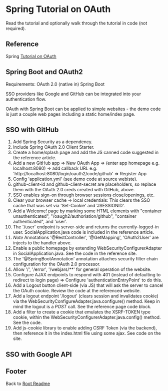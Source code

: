 # Spring Tutorial on OAuth

Read the tutorial and optionally walk through the tutorial in code (not required).

## Reference

Spring [Tutorial on OAuth](https://spring.io/guides/tutorials/spring-boot-oauth2/)

## Spring Boot and OAuth2

Requirements: OAuth 2.0 (native in) Spring Boot

SSO providers like Google and GitHub can be integrated into your authentication flow.

OAuth with Spring Boot can be applied to simple websites - the demo code is just a couple web pages including a static home/index page.

## SSO with GitHub

1. Add Spring Security as a dependency.
1. Include Spring OAuth 2.0 Client Starter.
1. Create a home/splash page and add the JS canned code suggested in the reference article.
1. Add a new GitHub app => New OAuth App => (enter app homepage e.g. localhost:8080) => add callback URL e.g. 'http://localhost:8080/login/oauth2/code/github' => Register App
1. Config 'application.yml' (see demo code at source webiste).
1. github-client-id and github-client-secret are placeholders, so replace them with the OAuth 2.0 creds created with GitHub, above.
1. SSO enables sign-on through browser sessions close/openings, etc.
1. Clear your browser cache => local credentials: This clears the SSO cache that was set via 'Set-Cookie' and 'JSESSIONID'.
1. Add a Welcome! page by marking some HTML elements with "container unauthenticated", "/oaugh2/authoriation/github", "container authenticated", and 'user'.
1. The '/user' endpoint is server-side and returns the currently-logged-in user. SocialApplication.java code is included in the reference article.
1. *Note* Annotations '@RestController', '@GetMapping', 'OAuth2User' are injects to the handler above.
1. Enable a public homepage by extending WebSecurityConfigurerAdapter in SocialApplication.java. See the code in the reference site.
1. The '@SpringBootAnnotation' annotation attaches security filter chain configuration for the OAuth 2.0 processor.
1. Allow '/', '/error', '/webjars/**' for general operation of the website.
1. Configure AJAX endpoints to respond with 401 (instead of defaulting to redirect to login page) => Configure 'authenticationEntryPoint' to do this.
1. Add a Logout button client-side (via JS) that will ask the server to cancel the OAuth cookie. Review the code at the referenced website.
1. Add a logout endpoint '/logout' (clears session and invalidates cookie) via the WebSecurityConfigureAdapter.java.configure() method. Keep in mind the logout is a *POST* call. See the reference page code block.
1. Add a filter to create a cookie that emulates the XSRF-TOKEN type cookie, within the WebSecurityConfigurerAdapter.java.config() method. See the code.
1. Add js-cookie library to enable adding CSRF Token (via the backend), then reference it in the index.html file using some ajax. See code on the site.

## SSO with Google API


## Footer

Back to [Root Readme](../README.md)
